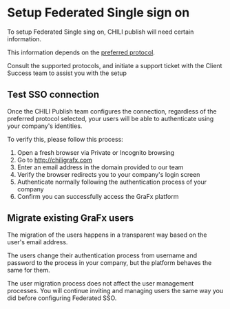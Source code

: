 # Setup Federated Single sign on

To setup Federated Single sing on, CHILI publish will need certain information.

This information depends on the [preferred protocol](/CHILI-GraFx/concepts/federated-single-sign-on/#federated-sso-via-the-oidc-protocol).

Consult the supported protocols, and initiate a support ticket with the Client Success team to assist you with the setup

## Test SSO connection

Once the CHILI Publish team configures the connection, regardless of the preferred protocol selected, your users will be able to authenticate using your company's identities.

To verify this, please follow this process:

1. Open a fresh browser via Private or Incognito browsing
2. Go to http://chiligrafx.com
3. Enter an email address in the domain provided to our team
4. Verify the browser redirects you to your company's login screen
5. Authenticate normally following the authentication process of your company
6. Confirm you can successfully access the GraFx platform

## Migrate existing GraFx users

The migration of the users happens in a transparent way based on the user's email address.

The users change their authentication process from username and password to the process in your company, but the platform behaves the same for them.

The user migration process does not affect the user management processes. You will continue inviting and managing users the same way you did before configuring Federated SSO.
